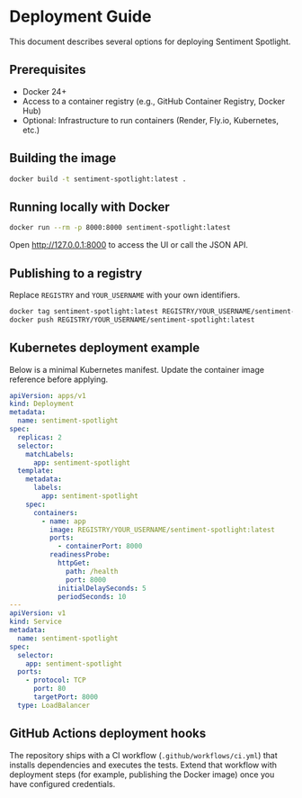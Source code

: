 # Deployment Guide

This document describes several options for deploying Sentiment Spotlight.

## Prerequisites

- Docker 24+
- Access to a container registry (e.g., GitHub Container Registry, Docker Hub)
- Optional: Infrastructure to run containers (Render, Fly.io, Kubernetes, etc.)

## Building the image

```bash
docker build -t sentiment-spotlight:latest .
```

## Running locally with Docker

```bash
docker run --rm -p 8000:8000 sentiment-spotlight:latest
```

Open <http://127.0.0.1:8000> to access the UI or call the JSON API.

## Publishing to a registry

Replace `REGISTRY` and `YOUR_USERNAME` with your own identifiers.

```bash
docker tag sentiment-spotlight:latest REGISTRY/YOUR_USERNAME/sentiment-spotlight:latest
docker push REGISTRY/YOUR_USERNAME/sentiment-spotlight:latest
```

## Kubernetes deployment example

Below is a minimal Kubernetes manifest. Update the container image reference before
applying.

```yaml
apiVersion: apps/v1
kind: Deployment
metadata:
  name: sentiment-spotlight
spec:
  replicas: 2
  selector:
    matchLabels:
      app: sentiment-spotlight
  template:
    metadata:
      labels:
        app: sentiment-spotlight
    spec:
      containers:
        - name: app
          image: REGISTRY/YOUR_USERNAME/sentiment-spotlight:latest
          ports:
            - containerPort: 8000
          readinessProbe:
            httpGet:
              path: /health
              port: 8000
            initialDelaySeconds: 5
            periodSeconds: 10
---
apiVersion: v1
kind: Service
metadata:
  name: sentiment-spotlight
spec:
  selector:
    app: sentiment-spotlight
  ports:
    - protocol: TCP
      port: 80
      targetPort: 8000
  type: LoadBalancer
```

## GitHub Actions deployment hooks

The repository ships with a CI workflow (`.github/workflows/ci.yml`) that installs
dependencies and executes the tests. Extend that workflow with deployment steps (for
example, publishing the Docker image) once you have configured credentials.
